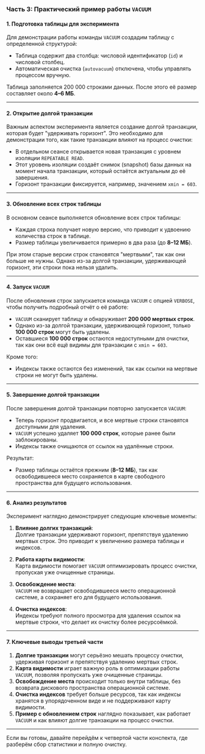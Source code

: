 ### **Часть 3: Практический пример работы `VACUUM`**

#### **1. Подготовка таблицы для эксперимента**
Для демонстрации работы команды `VACUUM` создадим таблицу с определенной структурой:
- Таблица содержит два столбца: числовой идентификатор (`id`) и числовой столбец.
- Автоматическая очистка (`autovacuum`) отключена, чтобы управлять процессом вручную.

Таблица заполняется 200 000 строками данных. После этого её размер составляет около **4–6 МБ**.

---

#### **2. Открытие долгой транзакции**
Важным аспектом эксперимента является создание долгой транзакции, которая будет "удерживать горизонт". Это необходимо для демонстрации того, как такие транзакции влияют на процесс очистки:
- В отдельном сеансе открывается новая транзакция с уровнем изоляции `REPEATABLE READ`.
- Этот уровень изоляции создаёт снимок (snapshot) базы данных на момент начала транзакции, который остаётся актуальным до её завершения.
- Горизонт транзакции фиксируется, например, значением `xmin = 603`.

---

#### **3. Обновление всех строк таблицы**
В основном сеансе выполняется обновление всех строк таблицы:
- Каждая строка получает новую версию, что приводит к удвоению количества строк в таблице.
- Размер таблицы увеличивается примерно в два раза (до **8–12 МБ**).

При этом старые версии строк становятся "мертвыми", так как они больше не нужны. Однако из-за долгой транзакции, удерживающей горизонт, эти строки пока нельзя удалить.

---

#### **4. Запуск `VACUUM`**
После обновления строк запускается команда `VACUUM` с опцией `VERBOSE`, чтобы получить подробный отчёт о её работе:
- `VACUUM` сканирует таблицу и обнаруживает **200 000 мертвых строк**.
- Однако из-за долгой транзакции, удерживающей горизонт, только **100 000 строк** могут быть удалены.
- Оставшиеся **100 000 строк** остаются недоступными для очистки, так как они всё ещё видимы для транзакции с `xmin = 603`.

Кроме того:
- Индексы также остаются без изменений, так как ссылки на мертвые строки не могут быть удалены.

---

#### **5. Завершение долгой транзакции**
После завершения долгой транзакции повторно запускается `VACUUM`:
- Теперь горизонт продвигается, и все мертвые строки становятся доступными для удаления.
- `VACUUM` успешно удаляет **100 000 строк**, которые ранее были заблокированы.
- Индексы также очищаются от ссылок на удалённые строки.

Результат:
- Размер таблицы остаётся прежним (**8–12 МБ**), так как освободившееся место сохраняется в карте свободного пространства для будущего использования.

---

#### **6. Анализ результатов**
Эксперимент наглядно демонстрирует следующие ключевые моменты:
1. **Влияние долгих транзакций**:  
   Долгие транзакции удерживают горизонт, препятствуя удалению мертвых строк. Это приводит к увеличению размера таблицы и индексов.

2. **Работа карты видимости**:  
   Карта видимости помогает `VACUUM` оптимизировать процесс очистки, пропуская уже очищенные страницы.

3. **Освобождение места**:  
   `VACUUM` не возвращает освободившееся место операционной системе, а сохраняет его для будущего использования.

4. **Очистка индексов**:  
   Индексы требуют полного просмотра для удаления ссылок на мертвые строки, что делает их очистку более ресурсоёмкой.

---

#### **7. Ключевые выводы третьей части**
1. **Долгие транзакции** могут серьёзно мешать процессу очистки, удерживая горизонт и препятствуя удалению мертвых строк.  
2. **Карта видимости** играет важную роль в оптимизации работы `VACUUM`, позволяя пропускать уже очищенные страницы.  
3. **Освобождение места** происходит только внутри таблицы, без возврата дискового пространства операционной системе.  
4. **Очистка индексов** требует больше ресурсов, так как индексы хранятся в упорядоченном виде и не поддерживают карту видимости.  
5. **Пример с обновлением строк** наглядно показывает, как работает `VACUUM` и как влияют долгие транзакции на процесс очистки.

---

Если вы готовы, давайте перейдём к четвертой части конспекта, где разберём сбор статистики и полную очистку.